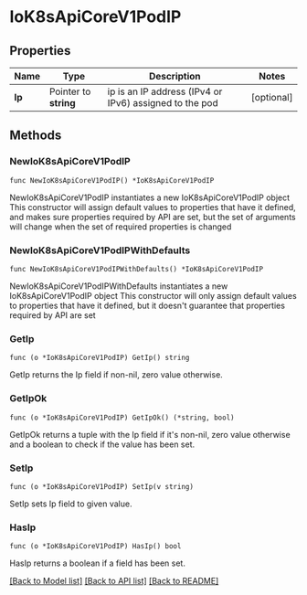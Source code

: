 # IoK8sApiCoreV1PodIP

## Properties

Name | Type | Description | Notes
------------ | ------------- | ------------- | -------------
**Ip** | Pointer to **string** | ip is an IP address (IPv4 or IPv6) assigned to the pod | [optional] 

## Methods

### NewIoK8sApiCoreV1PodIP

`func NewIoK8sApiCoreV1PodIP() *IoK8sApiCoreV1PodIP`

NewIoK8sApiCoreV1PodIP instantiates a new IoK8sApiCoreV1PodIP object
This constructor will assign default values to properties that have it defined,
and makes sure properties required by API are set, but the set of arguments
will change when the set of required properties is changed

### NewIoK8sApiCoreV1PodIPWithDefaults

`func NewIoK8sApiCoreV1PodIPWithDefaults() *IoK8sApiCoreV1PodIP`

NewIoK8sApiCoreV1PodIPWithDefaults instantiates a new IoK8sApiCoreV1PodIP object
This constructor will only assign default values to properties that have it defined,
but it doesn't guarantee that properties required by API are set

### GetIp

`func (o *IoK8sApiCoreV1PodIP) GetIp() string`

GetIp returns the Ip field if non-nil, zero value otherwise.

### GetIpOk

`func (o *IoK8sApiCoreV1PodIP) GetIpOk() (*string, bool)`

GetIpOk returns a tuple with the Ip field if it's non-nil, zero value otherwise
and a boolean to check if the value has been set.

### SetIp

`func (o *IoK8sApiCoreV1PodIP) SetIp(v string)`

SetIp sets Ip field to given value.

### HasIp

`func (o *IoK8sApiCoreV1PodIP) HasIp() bool`

HasIp returns a boolean if a field has been set.


[[Back to Model list]](../README.md#documentation-for-models) [[Back to API list]](../README.md#documentation-for-api-endpoints) [[Back to README]](../README.md)


